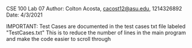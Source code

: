 CSE 100 Lab 07 
Author: Colton Acosta, cacost12@asu.edu, 1214326892
Date: 4/3/2021

IMPORTANT: Test Cases are documented in the test cases txt file labeled "TestCases.txt"
This is to reduce the number of lines in the main program and make the code easier to scroll 
through
